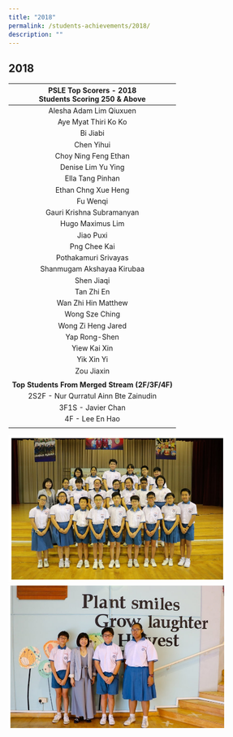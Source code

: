 ```yaml
---
title: "2018"
permalink: /students-achievements/2018/
description: ""
---
```

## 2018

| PSLE&nbsp;Top Scorers - 2018  <br>Students Scoring 250 &amp; Above  |
|:-:|
| Alesha Adam Lim Qiuxuen  |
| Aye Myat Thiri Ko Ko  |
| Bi Jiabi  |
| Chen Yihui  |
| Choy Ning Feng Ethan  |
| Denise Lim Yu Ying  |
| Ella Tang Pinhan  |
| Ethan Chng Xue Heng  |
| Fu Wenqi  |
| Gauri Krishna Subramanyan  |
| Hugo Maximus Lim  |
| Jiao Puxi  |
| Png Chee Kai  |
| Pothakamuri Srivayas  |
| Shanmugam Akshayaa Kirubaa  |
| Shen Jiaqi  |
| Tan Zhi En  |
| Wan Zhi Hin Matthew  |
| Wong Sze Ching  |
| Wong Zi Heng Jared  |
| Yap Rong-Shen  |
| Yiew Kai Xin  |
| Yik Xin Yi  |
| Zou Jiaxin  |
|   |
| **Top Students From Merged Stream (2F/3F/4F)**  |
| 2S2F - Nur Qurratul Ainn Bte Zainudin  |
| 3F1S - Javier Chan  |
| 4F - Lee En Hao  |
|   |

<img style="width:85%" src="/images/2018pic1.jpg"><br>
<img style="width:85%" src="/images/2018pic2.jpg">